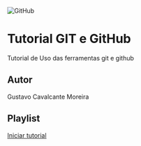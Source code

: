 ![GitHub](https://img.shields.io/github/license/moreiragustavo/git-e-github)
# Tutorial GIT e GitHub
Tutorial de Uso das ferramentas git e github
## Autor 
Gustavo Cavalcante Moreira
## Playlist
[Iniciar tutorial](https://joseassis.com.br/cursos/gitegithub.html)
